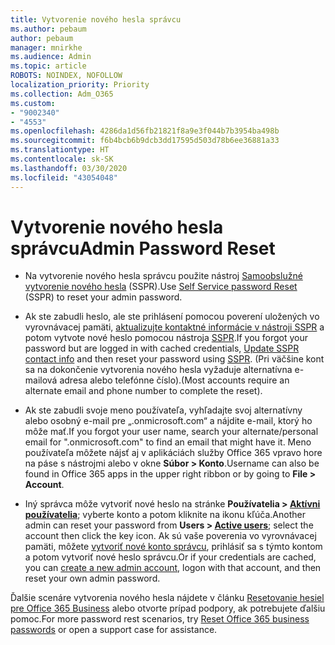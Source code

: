 ```yaml
---
title: Vytvorenie nového hesla správcu
ms.author: pebaum
author: pebaum
manager: mnirkhe
ms.audience: Admin
ms.topic: article
ROBOTS: NOINDEX, NOFOLLOW
localization_priority: Priority
ms.collection: Adm_O365
ms.custom:
- "9002340"
- "4553"
ms.openlocfilehash: 4286da1d56fb21821f8a9e3f044b7b3954ba498b
ms.sourcegitcommit: f6b4bcb6b9dcb3dd17595d503d78b6ee36881a33
ms.translationtype: HT
ms.contentlocale: sk-SK
ms.lasthandoff: 03/30/2020
ms.locfileid: "43054048"
---
```

# <a name="admin-password-reset"></a><span data-ttu-id="1424e-102">Vytvorenie nového hesla správcu</span><span class="sxs-lookup"><span data-stu-id="1424e-102">Admin Password Reset</span></span>

- <span data-ttu-id="1424e-103">Na vytvorenie nového hesla správcu použite nástroj [Samoobslužné vytvorenie nového hesla](https://passwordreset.microsoftonline.com/) (SSPR).</span><span class="sxs-lookup"><span data-stu-id="1424e-103">Use [Self Service password Reset](https://passwordreset.microsoftonline.com/) (SSPR) to reset your admin password.</span></span>

- <span data-ttu-id="1424e-104">Ak ste zabudli heslo, ale ste prihlásení pomocou poverení uložených vo vyrovnávacej pamäti, [aktualizujte kontaktné informácie v nástroji SSPR](https://go.microsoft.com/fwlink/?linkid=849451) a potom vytvote nové heslo pomocou nástroja [SSPR](https://passwordreset.microsoftonline.com/).</span><span class="sxs-lookup"><span data-stu-id="1424e-104">If you forgot your password but are logged in with cached credentials, [Update SSPR contact info](https://go.microsoft.com/fwlink/?linkid=849451) and then reset your password using [SSPR](https://passwordreset.microsoftonline.com/).</span></span>  <span data-ttu-id="1424e-105">(Pri väčšine kont sa na dokončenie vytvorenia nového hesla vyžaduje alternatívna e-mailová adresa alebo telefónne číslo).</span><span class="sxs-lookup"><span data-stu-id="1424e-105">(Most accounts require an alternate email and phone number to complete the reset).</span></span>

- <span data-ttu-id="1424e-106">Ak ste zabudli svoje meno používateľa, vyhľadajte svoj alternatívny alebo osobný e-mail pre „.onmicrosoft.com“ a nájdite e-mail, ktorý ho môže mať.</span><span class="sxs-lookup"><span data-stu-id="1424e-106">If you forgot your user name, search your alternate/personal email for ".onmicrosoft.com" to find an email that might have it.</span></span>  <span data-ttu-id="1424e-107">Meno používateľa môžete nájsť aj v aplikáciách služby Office 365 vpravo hore na páse s nástrojmi alebo v okne **Súbor > Konto**.</span><span class="sxs-lookup"><span data-stu-id="1424e-107">Username can also be found in Office 365 apps in the upper right ribbon or by going to **File > Account**.</span></span>

- <span data-ttu-id="1424e-108">Iný správca môže vytvoriť nové heslo na stránke **Používatelia > [Aktívni používatelia](https://portal.office.com/adminportal/home#/users)**; vyberte konto a potom kliknite na ikonu kľúča.</span><span class="sxs-lookup"><span data-stu-id="1424e-108">Another admin can reset your password from **Users > [Active users](https://portal.office.com/adminportal/home#/users)**; select the account then click the key icon.</span></span>  <span data-ttu-id="1424e-109">Ak sú vaše poverenia vo vyrovnávacej pamäti, môžete [vytvoriť nové konto správcu](https://portal.office.com/adminportal/home#/users), prihlásiť sa s týmto kontom a potom vytvoriť nové heslo správcu.</span><span class="sxs-lookup"><span data-stu-id="1424e-109">Or if your credentials are cached, you can [create a new admin account](https://portal.office.com/adminportal/home#/users), logon with that account, and then reset your own admin password.</span></span>

<span data-ttu-id="1424e-110">Ďalšie scenáre vytvorenia nového hesla nájdete v článku [Resetovanie hesiel pre Office 365 Business](https://docs.microsoft.com/microsoft-365/admin/add-users/reset-passwords) alebo otvorte prípad podpory, ak potrebujete ďalšiu pomoc.</span><span class="sxs-lookup"><span data-stu-id="1424e-110">For more password rest scenarios, try [Reset Office 365 business passwords](https://docs.microsoft.com/microsoft-365/admin/add-users/reset-passwords) or open a support case for assistance.</span></span>
